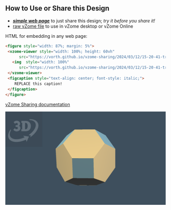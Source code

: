 
## How to Use or Share this Design

 - [***simple web page***](<https://vorth.github.io/vzome-sharing/2024/03/12/15-20-41-truncated-octa/>) to just share this design; *try it before you share it!*
 - [raw vZome file](<https://raw.githubusercontent.com/vorth/vzome-sharing/main/2024/03/12/15-20-41-truncated-octa/truncated-octa.vZome>) to use in vZome desktop or vZome Online
 
 HTML for embedding in any web page:
 ```html
<figure style="width: 87%; margin: 5%">
  <vzome-viewer style="width: 100%; height: 60vh"
       src="https://vorth.github.io/vzome-sharing/2024/03/12/15-20-41-truncated-octa/truncated-octa.vZome" >
    <img  style="width: 100%"
       src="https://vorth.github.io/vzome-sharing/2024/03/12/15-20-41-truncated-octa/truncated-octa.png" >
  </vzome-viewer>
  <figcaption style="text-align: center; font-style: italic;">
     REPLACE this caption!
  </figcaption>
</figure>
 ```

[vZome Sharing documentation](https://vzome.github.io/vzome/sharing.html#how-it-works)

![Image](<truncated-octa.png>)

